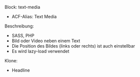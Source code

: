 Block: text-media
- ACF-Alias: Text Media

Beschreibung:
- SASS, PHP
- Bild oder Video neben einem Text
- Die Position des Bildes (links oder rechts) ist auch einstellbar
- Es wird lazy-load verwendet

Klone:
- Headline
